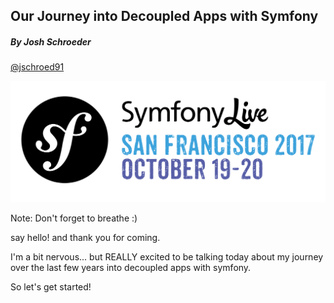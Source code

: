 ## Our Journey into Decoupled Apps with Symfony

##### By Josh Schroeder

[@jschroed91](https://twitter.com/jschroed91)

<img src="/public/sflive_sf2017_transparent.png" class="logo-sflive" alt="SymfonyLive San Francisco 2017" />

Note:
Don't forget to breathe :)

say hello! and thank you for coming.

I'm a bit nervous... but REALLY excited to be talking today about my journey over the last few years into decoupled apps with symfony.

So let's get started!
